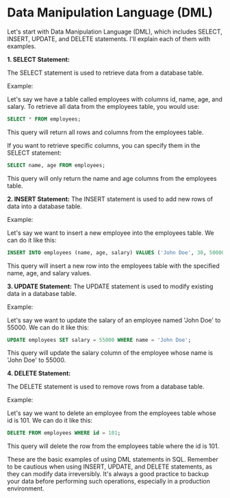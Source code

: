# Data Manipulation Language (DML)

Let's start with Data Manipulation Language (DML), which includes SELECT, INSERT, UPDATE, and DELETE statements. I'll explain each of them with examples.

**1. SELECT Statement:**

The SELECT statement is used to retrieve data from a database table.

Example:

Let's say we have a table called employees with columns id, name, age, and salary. To retrieve all data from the employees table, you would use:

```sql
SELECT * FROM employees;
```

This query will return all rows and columns from the employees table.

If you want to retrieve specific columns, you can specify them in the SELECT statement:

```sql
SELECT name, age FROM employees;
```

This query will only return the name and age columns from the employees table.

**2. INSERT Statement:**
The INSERT statement is used to add new rows of data into a database table.

Example:

Let's say we want to insert a new employee into the employees table. We can do it like this:

```sql
INSERT INTO employees (name, age, salary) VALUES ('John Doe', 30, 50000);
```

This query will insert a new row into the employees table with the specified name, age, and salary values.

**3. UPDATE Statement:**
The UPDATE statement is used to modify existing data in a database table.

Example:

Let's say we want to update the salary of an employee named 'John Doe' to 55000. We can do it like this:

```sql
UPDATE employees SET salary = 55000 WHERE name = 'John Doe';
```

This query will update the salary column of the employee whose name is 'John Doe' to 55000.

**4. DELETE Statement:**

The DELETE statement is used to remove rows from a database table.

Example:

Let's say we want to delete an employee from the employees table whose id is 101. We can do it like this:

```sql
DELETE FROM employees WHERE id = 101;
```

This query will delete the row from the employees table where the id is 101.

These are the basic examples of using DML statements in SQL. Remember to be cautious when using INSERT, UPDATE, and DELETE statements, as they can modify data irreversibly. It's always a good practice to backup your data before performing such operations, especially in a production environment.

